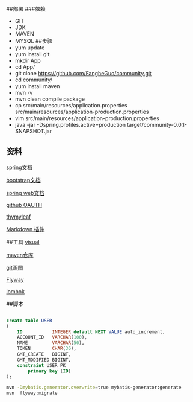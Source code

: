 
##部署
###依赖
- GIT
- JDK
- MAVEN
- MYSQL
##步骤
- yum update
- yum install git
- mkdir App
- cd App/
- git clone https://github.com/FangheGuo/community.git
- cd community/
- yum install maven
- mvn -v
- mvn clean compile package
- cp  src/main/resources/application.properties src/main/resources/application-production.properties
- vim src/main/resources/application-production.properties
- java -jar -Dspring.profiles.active=production target/community-0.0.1-SNAPSHOT.jar



## 资料
[spring文档](https://spring.io/guides)

[bootstrap文档](https://v3.bootcss.com/getting-started/)

[spring web文档](https://spring.io/guides/gs/serving-web-content/)

[github OAUTH](https://developer.github.com/apps/building-oauth-apps/creating-an-oauth-app/)

[thymyleaf](https://www.thymeleaf.org/doc/tutorials/3.0/usingthymeleaf.html#iteration-basics)

[Markdown 插件](http://editor.md.ipandao.com/)

##工具
[visual](http://www.visual-paradigm.com/)

[maven仓库](https://mvnrepository.com/)

[git画图](http://www.git-scm.com/download/)

[Flyway](https://flywaydb.org/getstarted/firststeps/maven)

[lombok](https://projectlombok.org/)

##脚本
```sql

create table USER
(
    ID           INTEGER default NEXT VALUE auto_increment,
    ACCOUNT_ID   VARCHAR(100),
    NAME         VARCHAR(50),
    TOKEN        CHAR(36),
    GMT_CREATE   BIGINT,
    GMT_MODIFIED BIGINT,
    constraint USER_PK
        primary key (ID)
);
```

```bash
mvn -Dmybatis.generator.overwrite=true mybatis-generator:generate
mvn  flyway:migrate
```